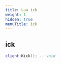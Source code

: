 ```yaml
---
title: Lua ick
weight: 1
hidden: true
menuTitle: ick
---
```

## ick
```lua
client:Kick(); -- void
```